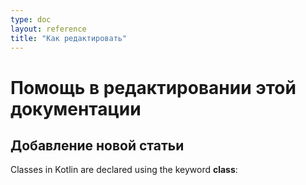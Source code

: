 ```yaml
---
type: doc
layout: reference
title: "Как редактировать"
---
```


# Помощь в редактировании этой документации

## Добавление новой статьи

Classes in Kotlin are declared using the keyword **class**:
